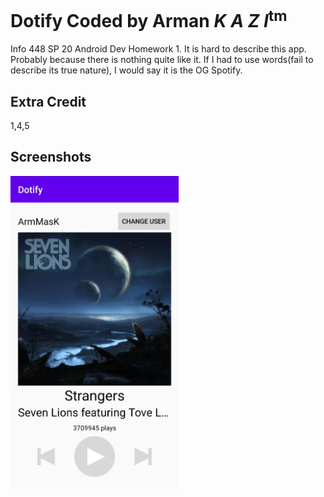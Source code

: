 # Dotify Coded by Arman *K A Z I*<sup>tm</sup>
Info 448 SP 20 Android Dev Homework 1. It is hard to describe this app.
Probably because there is nothing quite like it. If I had to use words(fail to describe its true nature), 
I would say it is the OG Spotify.

## Extra Credit
1,4,5

## Screenshots
<img src="./screenshot.jpg" alt="Screenshot" height="500" />
